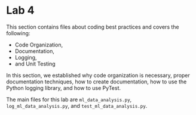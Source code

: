 # Lab 4
This section contains files about coding best practices and covers the following: 
 - Code Organization,
 - Documentation,
 - Logging,
 - and Unit Testing

In this section, we established why code organization is necessary, proper documentation techniques, how to create documentation, how to use the Python logging library, and how to use PyTest.

The main files for this lab are `ml_data_analysis.py`, `log_ml_data_analysis.py`, and `test_ml_data_analysis.py`.
